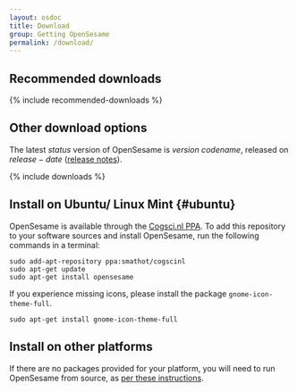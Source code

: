 ```yaml
---
layout: osdoc
title: Download
group: Getting OpenSesame
permalink: /download/
---
```


## Recommended downloads

{% include recommended-downloads %}

## Other download options

The latest $status$ version of OpenSesame is $version$ *$codename$*, released on $release-date$ ([release notes]).

{% include downloads %}

## Install on Ubuntu/ Linux Mint {#ubuntu}

OpenSesame is available through the [Cogsci.nl PPA]. To add this repository to your software sources and install OpenSesame, run the following commands in a terminal:

	sudo add-apt-repository ppa:smathot/cogscinl
	sudo apt-get update
	sudo apt-get install opensesame

If you experience missing icons, please install the package `gnome-icon-theme-full`.

	sudo apt-get install gnome-icon-theme-full

## Install on other platforms

If there are no packages provided for your platform, you will need to run OpenSesame from source, as [per these instructions][running-from-source].

[archive]: http://files.cogsci.nl/software/opensesame/
[macos-package-0.26]: http://files.cogsci.nl/software/opensesame/opensesame_0.26-macos-2.zip
[macos-package-0.27.4-64bit]: http://www.cogsci.nl/dschreij/opensesame-mac/opensesame-0.27.4-macos-x86_64-1.dmg
[macos-package-0.27.4-32bit]: http://www.cogsci.nl/dschreij/opensesame-mac/opensesame-0.27.4-macos-i386-1.dmg
[macos-package-2.9.6]: http://asteria.psy.vu.nl/dbbschreij/opensesame/OpenSesame-2.9.6-osx.dmg
[macos-package-2.9.7]: http://asteria.psy.vu.nl/dbbschreij/opensesame/OpenSesame-2.9.7-osx-3.dmg
[macos-running-from-source]: /getting-opensesame/running-from-source#macos
[ppa-cogscinl]: https://launchpad.net/~smathot/+archive/cogscinl
[running-from-source]: /getting-opensesame/running-from-source
[neurodebian]: http://neuro.debian.net/
[python-portable]: /getting-opensesame/running-with-python-portable/
[release notes]: /notes/$version$
[cogsci.nl ppa]: https://launchpad.net/~smathot/+archive/cogscinl
[neurodebian]: http://neuro.debian.net/
